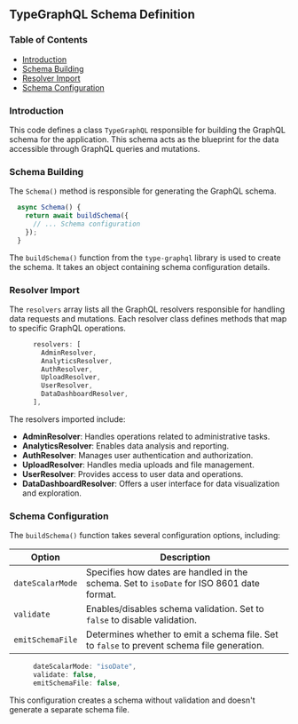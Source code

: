 ## TypeGraphQL Schema Definition

### Table of Contents

* [Introduction](#introduction)
* [Schema Building](#schema-building)
* [Resolver Import](#resolver-import)
* [Schema Configuration](#schema-configuration)

### Introduction 

This code defines a class `TypeGraphQL` responsible for building the GraphQL schema for the application. This schema acts as the blueprint for the data accessible through GraphQL queries and mutations.

### Schema Building 

The `Schema()` method is responsible for generating the GraphQL schema. 

```typescript
  async Schema() {
    return await buildSchema({
      // ... Schema configuration
    });
  }
```

The `buildSchema()` function from the `type-graphql` library is used to create the schema. It takes an object containing schema configuration details.

### Resolver Import

The `resolvers` array lists all the GraphQL resolvers responsible for handling data requests and mutations.  Each resolver class defines methods that map to specific GraphQL operations.

```typescript
      resolvers: [
        AdminResolver,
        AnalyticsResolver,
        AuthResolver,
        UploadResolver,
        UserResolver,
        DataDashboardResolver,
      ],
```

The resolvers imported include:

* **AdminResolver**: Handles operations related to administrative tasks. 
* **AnalyticsResolver**: Enables data analysis and reporting.
* **AuthResolver**: Manages user authentication and authorization.
* **UploadResolver**: Handles media uploads and file management.
* **UserResolver**: Provides access to user data and operations.
* **DataDashboardResolver**: Offers a user interface for data visualization and exploration.

### Schema Configuration

The `buildSchema()` function takes several configuration options, including:

| Option                  | Description                                                                                           |
| ------------------------ | ----------------------------------------------------------------------------------------------------- |
| `dateScalarMode`        | Specifies how dates are handled in the schema. Set to `isoDate` for ISO 8601 date format.      |
| `validate`             | Enables/disables schema validation. Set to `false` to disable validation.                       |
| `emitSchemaFile`       | Determines whether to emit a schema file. Set to `false` to prevent schema file generation.   |

```typescript
      dateScalarMode: "isoDate",
      validate: false,
      emitSchemaFile: false,
```

This configuration creates a schema without validation and doesn't generate a separate schema file. 
